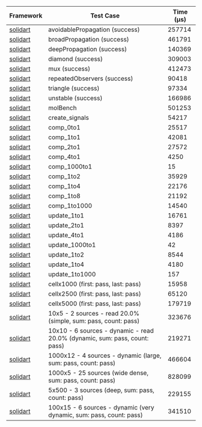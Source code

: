 | Framework | Test Case | Time (μs) |
| --- | --- | --- |
| [solidart](https://github.com/nank1ro/solidart) | avoidablePropagation (success) | 257714 |
| [solidart](https://github.com/nank1ro/solidart) | broadPropagation (success) | 461791 |
| [solidart](https://github.com/nank1ro/solidart) | deepPropagation (success) | 140369 |
| [solidart](https://github.com/nank1ro/solidart) | diamond (success) | 309003 |
| [solidart](https://github.com/nank1ro/solidart) | mux (success) | 412473 |
| [solidart](https://github.com/nank1ro/solidart) | repeatedObservers (success) | 90418 |
| [solidart](https://github.com/nank1ro/solidart) | triangle (success) | 97334 |
| [solidart](https://github.com/nank1ro/solidart) | unstable (success) | 166986 |
| [solidart](https://github.com/nank1ro/solidart) | molBench | 501253 |
| [solidart](https://github.com/nank1ro/solidart) | create_signals | 54217 |
| [solidart](https://github.com/nank1ro/solidart) | comp_0to1 | 25517 |
| [solidart](https://github.com/nank1ro/solidart) | comp_1to1 | 42081 |
| [solidart](https://github.com/nank1ro/solidart) | comp_2to1 | 27572 |
| [solidart](https://github.com/nank1ro/solidart) | comp_4to1 | 4250 |
| [solidart](https://github.com/nank1ro/solidart) | comp_1000to1 | 15 |
| [solidart](https://github.com/nank1ro/solidart) | comp_1to2 | 35929 |
| [solidart](https://github.com/nank1ro/solidart) | comp_1to4 | 22176 |
| [solidart](https://github.com/nank1ro/solidart) | comp_1to8 | 21192 |
| [solidart](https://github.com/nank1ro/solidart) | comp_1to1000 | 14540 |
| [solidart](https://github.com/nank1ro/solidart) | update_1to1 | 16761 |
| [solidart](https://github.com/nank1ro/solidart) | update_2to1 | 8397 |
| [solidart](https://github.com/nank1ro/solidart) | update_4to1 | 4186 |
| [solidart](https://github.com/nank1ro/solidart) | update_1000to1 | 42 |
| [solidart](https://github.com/nank1ro/solidart) | update_1to2 | 8544 |
| [solidart](https://github.com/nank1ro/solidart) | update_1to4 | 4180 |
| [solidart](https://github.com/nank1ro/solidart) | update_1to1000 | 157 |
| [solidart](https://github.com/nank1ro/solidart) | cellx1000 (first: pass, last: pass) | 15958 |
| [solidart](https://github.com/nank1ro/solidart) | cellx2500 (first: pass, last: pass) | 65120 |
| [solidart](https://github.com/nank1ro/solidart) | cellx5000 (first: pass, last: pass) | 179719 |
| [solidart](https://github.com/nank1ro/solidart) | 10x5 - 2 sources - read 20.0% (simple, sum: pass, count: pass) | 323676 |
| [solidart](https://github.com/nank1ro/solidart) | 10x10 - 6 sources - dynamic - read 20.0% (dynamic, sum: pass, count: pass) | 219271 |
| [solidart](https://github.com/nank1ro/solidart) | 1000x12 - 4 sources - dynamic (large, sum: pass, count: pass) | 466604 |
| [solidart](https://github.com/nank1ro/solidart) | 1000x5 - 25 sources (wide dense, sum: pass, count: pass) | 828099 |
| [solidart](https://github.com/nank1ro/solidart) | 5x500 - 3 sources (deep, sum: pass, count: pass) | 229155 |
| [solidart](https://github.com/nank1ro/solidart) | 100x15 - 6 sources - dynamic (very dynamic, sum: pass, count: pass) | 341510 |
